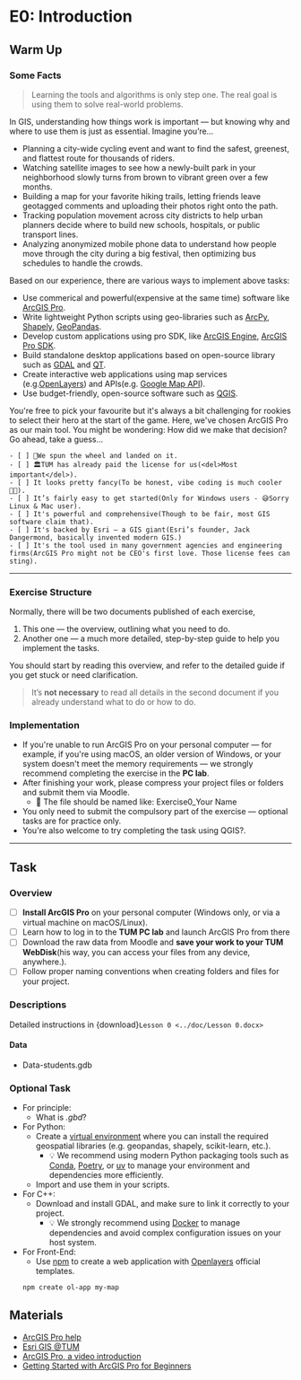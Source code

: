 # E0: Introduction

## Warm Up

### Some Facts
> Learning the tools and algorithms is only step one. The real goal is using them to solve real-world problems.


In GIS, understanding how things work is important — but knowing why and where to use them is just as essential. Imagine you’re…
- Planning a city-wide cycling event and want to find the safest, greenest, and flattest route for thousands of riders.
- Watching satellite images to see how a newly-built park in your neighborhood slowly turns from brown to vibrant green over a few months.
- Building a map for your favorite hiking trails, letting friends leave geotagged comments and uploading their photos right onto the path.
- Tracking population movement across city districts to help urban planners decide where to build new schools, hospitals, or public transport lines.
- Analyzing anonymized mobile phone data to understand how people move through the city during a big festival, then optimizing bus schedules to handle the crowds.

Based on our experience, there are various ways to implement above tasks:
- Use commerical and powerful(expensive at the same time) software like [ArcGIS Pro](https://www.esri.com/en-us/arcgis/products/arcgis-pro/overview).
- Write lightweight Python scripts using geo-libraries such as [ArcPy](https://pro.arcgis.com/en/pro-app/arcpy/main/arcpy-a-python-package.htm), [Shapely](https://shapely.readthedocs.io/), [GeoPandas](https://geopandas.org/).
- Develop custom applications using pro SDK, like [ArcGIS Engine](https://desktop.arcgis.com/en/arcobjects/latest/net/webframe.htm), [ArcGIS Pro SDK](https://pro.arcgis.com/en/pro-app/latest/sdk/).
- Build standalone desktop applications based on open-source library such as [GDAL](https://gdal.org/en/stable/) and [QT](https://www.qt.io/).
- Create interactive web applications using map services (e.g.[OpenLayers](https://openlayers.org/)) and APIs(e.g. [Google Map API](https://developers.google.com/maps)).
- Use budget-friendly, open-source software such as [QGIS](https://qgis.org/).

You're free to pick your favourite but it's always a bit challenging for rookies to select their hero at the start of the game. 
Here, we've chosen ArcGIS Pro as our main tool. You might be wondering: How did we make that decision? Go ahead, take a guess...

```{admonition} ❓ Why ArcGIS Pro
- [ ] 🎯We spun the wheel and landed on it.
- [ ] 🏛️TUM has already paid the license for us(<del>Most important</del>).
- [ ] It looks pretty fancy(To be honest, vibe coding is much cooler🧑‍💻).
- [ ] It’s fairly easy to get started(Only for Windows users - 😅Sorry Linux & Mac user).
- [ ] It's powerful and comprehensive(Though to be fair, most GIS software claim that).
- [ ] It's backed by Esri — a GIS giant(Esri’s founder, Jack Dangermond, basically invented modern GIS.)
- [ ] It's the tool used in many government agencies and engineering firms(ArcGIS Pro might not be CEO's first love. Those license fees can sting).
```

---

### Exercise Structure
Normally, there will be two documents published of each exercise, 
1. This one — the overview, outlining what you need to do.
2. Another one — a much more detailed, step-by-step guide to help you implement the tasks.

You should start by reading this overview, and refer to the detailed guide if you get stuck or need clarification.

>It’s **not necessary** to read all details in the second document if you already understand what to do or how to do.

### Implementation
- If you're unable to run ArcGIS Pro on your personal computer — for example, if you're using macOS, an older version of Windows, or your system doesn't meet the memory requirements — 
we strongly recommend completing the exercise in the **PC lab**.
- After finishing your work, please compress your project files or folders and submit them via Moodle.
    - 📌 The file should be named like: Exercise0_Your Name
- You only need to submit the compulsory part of the exercise — optional tasks are for practice only.
- You're also welcome to try completing the task using QGIS?.


---

## Task
### Overview
- [ ] **Install ArcGIS Pro** on your personal computer (Windows only, or via a virtual machine on macOS/Linux).
- [ ] Learn how to log in to the **TUM PC lab** and launch ArcGIS Pro from there
- [ ] Download the raw data from Moodle and **save your work to your TUM WebDisk**(his way, you can access your files from any device, anywhere.).
- [ ] Follow proper naming conventions when creating folders and files for your project. 

### Descriptions
Detailed instructions in {download}`Lesson 0 <../doc/Lesson 0.docx>`

#### Data 
- Data-students.gdb

### Optional Task
- For principle:
    - What is _.gbd_?
- For Python: 
    - Create a [virtual environment](https://www.w3schools.com/python/python_virtualenv.asp) where you can install the required geospatial libraries (e.g. geopandas, shapely, scikit-learn, etc.).
        - 💡 We recommend using modern Python packaging tools such as [Conda](https://www.anaconda.com/docs/getting-started/miniconda/main), [Poetry](https://python-poetry.org/), or [uv](https://github.com/astral-sh/uv) to manage your environment and dependencies more efficiently.
    - Import and use them in your scripts.
- For C++:
    - Download and install GDAL, and make sure to link it correctly to your project.
        -  💡 We strongly recommend using [Docker](https://www.docker.com/) to manage dependencies and avoid complex configuration issues on your host system.
- For Front-End:
    - Use [npm](https://www.w3schools.com/whatis/whatis_npm.asp) to create a web application with [Openlayers](https://openlayers.org/) official templates.
    ```bash
    npm create ol-app my-map
    ```

## Materials
- [ArcGIS Pro help](http://pro.arcgis.com/en/pro-app/latest/help/main/welcome-to-the-arcgis-pro-app-help.htm)
- [Esri GIS @TUM](https://gis.ifm.ls.tum.de/Esri/stud/pro.php)
- [ArcGIS Pro, a video introduction](https://www.youtube.com/watch?v=vTcIquSnS-o&ab_channel=Esri)
- [Getting Started with ArcGIS Pro for Beginners](https://www.youtube.com/watch?v=hiFCPYqjam0&list=PLgxX4AQ_KUQ-Ixy4B1Fv_CFU62Gr1h3ya&ab_channel=TerraSpatial)
